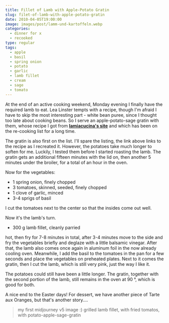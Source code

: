 ```yaml
---
title: Fillet of Lamb with Apple-Potato Gratin
slug: filet-of-lamb-with-apple-potato-gratin
date: 2010-04-05T19:00:00
image: images/post/lamm-und-kartoffeln.webp
categories: 
  - dinner for x
  - recooked
type: regular
tags: 
  - apple
  - basil
  - spring onion
  - potato
  - garlic
  - lamb fillet
  - cream
  - sage
  - tomato
---
```


At the end of an active cooking weekend, Monday evening I finally have the required lamb to eat. Lea Linster tempts with a recipe, though I'm afraid I have to skip the most interesting part - white bean puree, since I thought too late about cooking beans. So I serve an apple-potato-sage gratin with them, whose recipe I got from **[lamiacucina's site](http://lamiacucina.wordpress.com/2008/01/16/gratin-di-patate-mele-e-salvia/)** and which has been on the re-cooking list for a long time.

The gratin is also first on the list. I'll spare the listing, the link above links to the recipe as I recreated it. However, the potatoes take much longer to soften for me. Luckily, I tested them before I started roasting the lamb. The gratin gets an additional fifteen minutes with the lid on, then another 5 minutes under the broiler, for a total of an hour in the oven.

Now for the vegetables:

* 1 spring onion, finely chopped 
* 3 tomatoes, skinned, seeded, finely chopped 
* 1 clove of garlic, minced 
* 3-4 sprigs of basil

I cut the tomatoes next to the center so that the insides come out well.

Now it's the lamb's turn.

* 300 g lamb fillet, cleanly parried

hot, then fry for 7-8 minutes in total, after 3-4 minutes move to the side and fry the vegetables briefly and deglaze with a little balsamic vinegar. After that, the lamb also comes once again in aluminum foil in the now already cooling oven. Meanwhile, I add the basil to the tomatoes in the pan for a few seconds and place the vegetables on preheated plates. Next to it comes the gratin, then I cut the lamb, which is still very pink, just the way I like it.

The potatoes could still have been a little longer. The gratin, together with the second portion of the lamb, still remains in the oven at 90 °, which is good for both.

A nice end to the Easter days! For dessert, we have another piece of Tarte aux Oranges, but that's another story....

> my first midjourney v5 image :) grilled lamb fillet, with fried tomatos, with potato-apple-sage-gratin 
